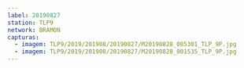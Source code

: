 ```yaml
---
label: 20190827
station: TLP9
network: BRAMON
capturas:
  - imagem: TLP9/2019/201908/20190827/M20190828_085301_TLP_9P.jpg
  - imagem: TLP9/2019/201908/20190827/M20190828_001535_TLP_9P.jpg
---
```

